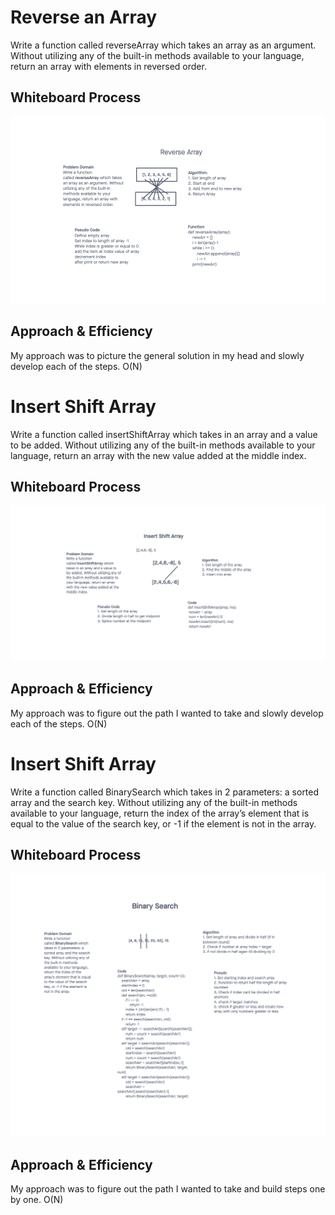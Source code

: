 # Reverse an Array
<!-- Description of the challenge -->
Write a function called reverseArray which takes an array as an argument. Without utilizing any of the built-in methods available to your language, return an array with elements in reversed order.
## Whiteboard Process
<!-- Embedded whiteboard image -->
![Code Challenge 1](CodeChallenge1.png)
## Approach & Efficiency
<!-- What approach did you take? Discuss Why. What is the Big O space/time for this approach? -->
My approach was to picture the general solution in my head and slowly develop each of the steps. O(N)

# Insert Shift Array
<!-- Description of the challenge -->
Write a function called insertShiftArray which takes in an array and a value to be added. Without utilizing any of the built-in methods available to your language, return an array with the new value added at the middle index.
## Whiteboard Process
<!-- Embedded whiteboard image -->
![Code Challenge 2](CodeChallenge2.png)
## Approach & Efficiency
<!-- What approach did you take? Discuss Why. What is the Big O space/time for this approach? -->
My approach was to figure out the path I wanted to take and slowly develop each of the steps. O(N)

# Insert Shift Array
<!-- Description of the challenge -->
Write a function called BinarySearch which takes in 2 parameters: a sorted array and the search key. Without utilizing any of the built-in methods available to your language, return the index of the array’s element that is equal to the value of the search key, or -1 if the element is not in the array.﻿
## Whiteboard Process
<!-- Embedded whiteboard image -->
![Code Challenge 3](CodeChallenge3.png)
## Approach & Efficiency
<!-- What approach did you take? Discuss Why. What is the Big O space/time for this approach? -->
My approach was to figure out the path I wanted to take and build steps one by one. O(N)